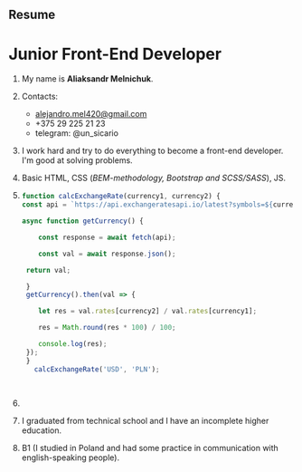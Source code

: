 ## Resume
# Junior Front-End Developer

1. My name is **Aliaksandr Melnichuk**.

2. Contacts:

    * alejandro.mel420@gmail.com
    * +375 29 225 21 23
    * telegram: @un_sicario

3. I work hard and try to do everything to become a front-end developer. I'm good at solving problems.

4. Basic HTML, CSS (*BEM-methodology, Bootstrap and SCSS/SASS*), JS.

5.     
    ```javascript 
    function calcExchangeRate(currency1, currency2) {
    const api = `https://api.exchangeratesapi.io/latest?symbols=${currency1},${currency2}`;

    async function getCurrency() {

        const response = await fetch(api);

        const val = await response.json();

     return val;

     }
     getCurrency().then(val => {

        let res = val.rates[currency2] / val.rates[currency1];

        res = Math.round(res * 100) / 100;

        console.log(res);
     });
     }
       calcExchangeRate('USD', 'PLN'); 
       
        

6. 

7. I graduated from technical school and I have an incomplete higher education.

8. B1 (I studied in Poland and had some practice in communication with english-speaking people).
